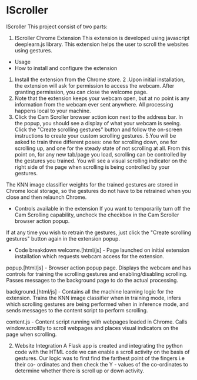 # IScroller
IScroller
This project consist of two parts:

1. IScroller Chrome Extension
This extension is developed using javascript deeplearn.js library. This extension helps the user to scroll the websites using gestures.

- Usage
- How to install and configure the extension
1. Install the extension from the Chrome store.
2 .Upon initial installation, the extension will ask for permission to access the webcam. After granting permission, you can close the welcome page.
3. Note that the extension keeps your webcam open, but at no point is any information from the webcam ever sent anywhere. All processing happens local to your machine.
4. Click the Cam Scroller browser action icon next to the address bar. In the popup, you should see a display of what your webcam is   seeing. Click the "Create scrolling gestures" button and follow the on-screen instructions to create your custom scrolling gestures.
5.You will be asked to train three different poses: one for scrolling down, one for scrolling up, and one for the steady state of not scrolling at all.
From this point on, for any new tab/page you load, scrolling can be controlled by the gestures you trained. You will see a visual scrolling indicator on the right side of the page when scrolling is being controlled by your gestures.

The KNN image classifier weights for the trained gestures are stored in Chrome local storage, so the gestures do not have to be retrained when you close and then relaunch Chrome.

- Controls available in the extension
If you want to temporarily turn off the Cam Scrolling capability, uncheck the checkbox in the Cam Scroller browser action popup.

If at any time you wish to retrain the gestures, just click the "Create scrolling gestures" button again in the extension popup.

- Code breakdown
welcome.[html/js] - Page launched on initial extension installation which requests webcam access for the extension.

popup.[html/js] - Browser action popup page. Displays the webcam and has controls for training the scrolling gestures and enabling/disabling scrolling. Passes messages to the background page to do the actual processing.

background.[html/js] - Contains all the machine learning logic for the extension. Trains the KNN image classifier when in training mode, infers which scrolling gestures are being performed when in inference mode, and sends messages to the content script to perform scrolling.

content.js - Content script running with webpages loaded in Chrome. Calls window.scrollBy to scroll webpages and places visual indicators on the page when scrolling.

2. Website Integration
A Flask app is created and integrating the python code with the HTML code we can enable a scroll activity on the basis of gestures. Our logic was to first find the farthest point of the fingers i.e their co- ordinates and then check the Y - values of the co-ordinates to determine whether there is scroll up or down activity.
